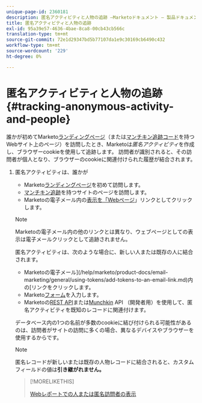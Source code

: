 ```yaml
---
unique-page-id: 2360181
description: 匿名アクティビティと人物の追跡 —Marketoドキュメント — 製品ドキュメント
title: 匿名アクティビティと人物の追跡
exl-id: 95a39e57-4636-4bae-8ca8-00cb43cb566c
translation-type: tm+mt
source-git-commit: 72e1d29347bd5b77107da1e9c30169cb6490c432
workflow-type: tm+mt
source-wordcount: '229'
ht-degree: 0%

---
```


# 匿名アクティビティと人物の追跡{#tracking-anonymous-activity-and-people}

誰かが初めてMarketo[ランディングページ](/help/marketo/product-docs/demand-generation/landing-pages/free-form-landing-pages/create-a-free-form-landing-page.md)（または[マンチキン追跡コード](/help/marketo/product-docs/administration/additional-integrations/add-munchkin-tracking-code-to-your-website.md)を持つWebサイト上のページ）を訪問したとき、Marketoは&#x200B;_匿名アクティビティ_&#x200B;を作成し、ブラウザーcookieを使用して追跡します。 訪問者が識別されると、その訪問者が個人となり、ブラウザーのcookieに関連付けられた履歴が結合されます。

1. 匿名アクティビティは、誰かが

   * Marketo[ランディングページ](/help/marketo/product-docs/demand-generation/landing-pages/free-form-landing-pages/create-a-free-form-landing-page.md)を初めて訪問します。
   * [マンチキン追跡](/help/marketo/product-docs/administration/additional-integrations/add-munchkin-tracking-code-to-your-website.md)を持つサイトのページを訪問します。
   * Marketoの電子メール内の[表示を「Webページ](/help/marketo/product-docs/email-marketing/general/functions-in-the-editor/add-a-view-as-web-page-link-to-an-email.md)」リンクとしてクリックします。

   >[!NOTE]
   >
   >Marketoの電子メール内の他のリンクとは異なり、ウェブページとしての表示は電子メールクリックとして追跡されません。

   匿名アクティビティは、次のような場合に、新しい人または既存の人に結合されます。

   * Marketoの電子メール](/help/marketo/product-docs/email-marketing/general/using-tokens/add-tokens-to-an-email-link.md)内の[リンクをクリックします。
   * Marketo[フォーム](/help/marketo/product-docs/demand-generation/forms/creating-a-form/create-a-form.md)を入力します。
   * Marketoの[REST API](https://developers.marketo.com/rest-api/lead-database/leads/)または[Munchkin](https://developers.marketo.com/documentation/websites/lead-tracking-munchkin-js/) API （開発者用）を使用して、匿名アクティビティを既知のレコードに関連付けます。

   データベース内の1つの名前が多数のcookieに結び付けられる可能性があるのは、訪問者がサイトの訪問に多くの場合、異なるデバイスやブラウザーを使用するからです。

   >[!NOTE]
   >
   >匿名レコードが新しいまたは既存の人物レコードに結合されると、カスタムフィールドの値は&#x200B;**引き継がれません。**

   >[!MORELIKETHIS]
   >
   >[Webレポートでの人または匿名訪問者の表示](/help/marketo/product-docs/reporting/basic-reporting/report-activity/display-people-or-anonymous-visitors-in-web-reports.md)
